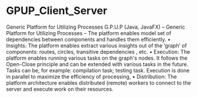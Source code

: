 # GPUP_Client_Server
Generic Platform for Utilizing Processes
G.P.U.P (Java, JavaFX) – Generic Platform for Utilizing Processes –
The platform enables model set of dependencies between components and handles them efficiently.
• Insights: The platform enables extract various insights out of the ‘graph’ of components: routes, circles, transitive dependencies , etc.
• Execution: The platform enables running various tasks on the graph's nodes. It follows the Open-Close principle and can be extended with various tasks in the future. 
Tasks can be, for example: compilation task; testing task.
Execution is done in parallel to maximize the efficiency of processing, 
• Distribution: The platform architecture enables distributed (remote) workers to connect to the server and execute work on their resources.
